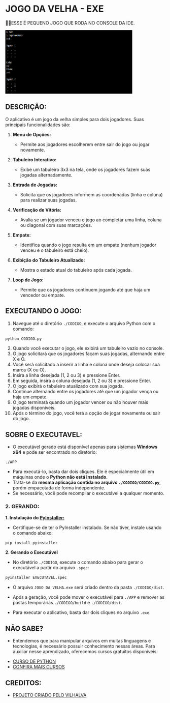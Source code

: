 # JOGO DA VELHA - EXE
👨‍💻ESSE É PEQUENO JOGO QUE RODA NO CONSOLE DA IDE.

<img src="FOTO.png" align="center" width="400" height= "200"> <br>

## DESCRIÇÃO:
O aplicativo é um jogo da velha simples para dois jogadores. Suas principais funcionalidades são:

1. **Menu de Opções:**
   - Permite aos jogadores escolherem entre sair do jogo ou jogar novamente.

2. **Tabuleiro Interativo:**
   - Exibe um tabuleiro 3x3 na tela, onde os jogadores fazem suas jogadas alternadamente.

3. **Entrada de Jogadas:**
   - Solicita que os jogadores informem as coordenadas (linha e coluna) para realizar suas jogadas.

4. **Verificação de Vitória:**
   - Avalia se um jogador venceu o jogo ao completar uma linha, coluna ou diagonal com suas marcações.

5. **Empate:**
   - Identifica quando o jogo resulta em um empate (nenhum jogador venceu e o tabuleiro está cheio).

6. **Exibição do Tabuleiro Atualizado:**
   - Mostra o estado atual do tabuleiro após cada jogada.

7. **Loop de Jogo:**
   - Permite que os jogadores continuem jogando até que haja um vencedor ou empate.

## EXECUTANDO O JOGO:
1. Navegue até o diretório `./CODIGO`, e execute o arquivo Python com o comando:
```bash
python CODIGO.py
```
2. Quando você executar o jogo, ele exibirá um tabuleiro vazio no console.
3. O jogo solicitará que os jogadores façam suas jogadas, alternando entre X e O.
4. Você será solicitado a inserir a linha e coluna onde deseja colocar sua marca (X ou O).
5. Insira a linha desejada (1, 2 ou 3) e pressione Enter.
6. Em seguida, insira a coluna desejada (1, 2 ou 3) e pressione Enter.
7. O jogo exibirá o tabuleiro atualizado com sua jogada.
8. Continue alternando entre os jogadores até que um jogador vença ou haja um empate.
9. O jogo terminará quando um jogador vencer ou não houver mais jogadas disponíveis.
10. Após o término do jogo, você terá a opção de jogar novamente ou sair do jogo.

## SOBRE O EXECUTAVEL:
   * O executável gerado está disponível apenas para sistemas **Windows x64** e pode ser encontrado no diretório:
   ```
   ./APP
   ```

   * Para executá-lo, basta dar dois cliques. Ele é especialmente útil em máquinas onde o **Python não está instalado**.
   * Trata-se da **mesma aplicação contida no arquivo `./CODIGO/CODIGO.py`**, porém empacotada de forma independente.
   * Se necessário, você pode recompilar o executável a qualquer momento.

### 2. GERANDO:
   **1. Instalação do [PyInstaller:](https://pyinstaller.org/en/stable/)**
   - Certifique-se de ter o PyInstaller instalado. Se não tiver, instale usando o comando abaixo:
   ```bash
   pip install pyinstaller
   ```

   **2. Gerando o Executável**
   - No diretório `./CODIGO`, execute o comando abaixo para gerar o executável a partir do arquivo `.spec`:

   ```bash
   pyinstaller EXECUTAVEL.spec
   ```

   - O arquivo `JOGO DA VELHA.exe` será criado dentro da pasta `./CODIGO/dist`.

   - Após a geração, você pode mover o executável para `./APP` e remover as pastas temporárias `./CODIGO/build` e `./CODIGO/dist`.

   - Para executar o aplicativo, basta dar dois cliques no arquivo `.exe`.

## NÃO SABE?
- Entendemos que para manipular arquivos em muitas linguagens e tecnologias, é necessário possuir conhecimento nessas áreas. Para auxiliar nesse aprendizado, oferecemos cursos gratuitos disponíveis:
* [CURSO DE PYTHON](https://github.com/VILHALVA/CURSO-DE-PYTHON)
* [CONFIRA MAIS CURSOS](https://github.com/VILHALVA?tab=repositories&q=+topic:CURSO)

## CREDITOS:
- [PROJETO CRIADO PELO VILHALVA](https://github.com/VILHALVA)
